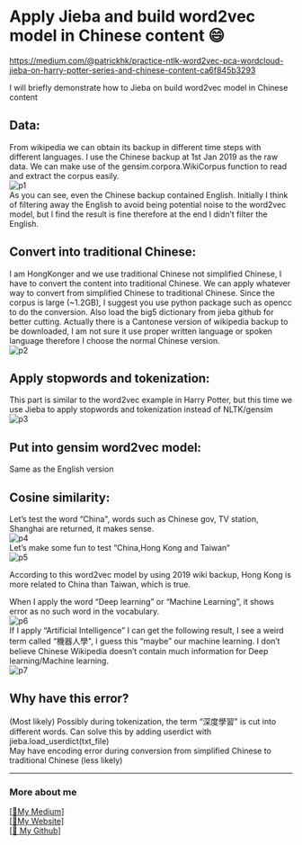 # Apply Jieba and build word2vec model in Chinese content :smile:
https://medium.com/@patrickhk/practice-ntlk-word2vec-pca-wordcloud-jieba-on-harry-potter-series-and-chinese-content-ca6f845b3293

I will briefly demonstrate how to Jieba on build word2vec model in Chinese content<br/>

## Data:
From wikipedia we can obtain its backup in different time steps with different languages. I use the Chinese backup at 1st Jan 2019 as the raw data. We can make use of the gensim.corpora.WikiCorpus function to read and extract the corpus easily.<br/>
![p1](https://cdn-images-1.medium.com/max/800/1*pmnrsiXH31_KQx5XHXcHpA.png)<br/>
As you can see, even the Chinese backup contained English. Initially I think of filtering away the English to avoid being potential noise to the word2vec model, but I find the result is fine therefore at the end I didn’t filter the English.<br/>

## Convert into traditional Chinese:
I am HongKonger and we use traditional Chinese not simplified Chinese, I have to convert the content into traditional Chinese. We can apply whatever way to convert from simplified Chinese to traditional Chinese. Since the corpus is large (~1.2GB), I suggest you use python package such as opencc to do the conversion. Also load the big5 dictionary from jieba github for better cutting. Actually there is a Cantonese version of wikipedia backup to be downloaded, I am not sure it use proper written language or spoken language therefore I choose the normal Chinese version.<br/>
![p2](https://cdn-images-1.medium.com/max/800/1*r7gJTpUR3-L8WsqAiqyhdA.png)

## Apply stopwords and tokenization:
This part is similar to the word2vec example in Harry Potter, but this time we use Jieba to apply stopwords and tokenization instead of NLTK/gensim<br/>
![p3](https://cdn-images-1.medium.com/max/800/1*c7qJjKcyxJQoFvB4nQuhEw.png)

## Put into gensim word2vec model:
Same as the English version

## Cosine similarity:
Let’s test the word “China", words such as Chinese gov, TV station, Shanghai are returned, it makes sense.<br/>
![p4](https://cdn-images-1.medium.com/max/800/1*-LAlD07BkmQiF-RRUpKiHw.png)<br/>
Let’s make some fun to test “China,Hong Kong and Taiwan“<br/>
![p5](https://cdn-images-1.medium.com/max/800/1*C-IDaD5F_0dBenET7_Jasw.png)<br/>

According to this word2vec model by using 2019 wiki backup, Hong Kong is more related to China than Taiwan, which is true.<br/>

When I apply the word “Deep learning” or “Machine Learning”, it shows error as no such word in the vocabulary.<br/>
![p6](https://cdn-images-1.medium.com/max/800/1*ZpbzBWM5Dnd3jSUWZ6glvA.png)<br/>
If I apply “Artificial Intelligence” I can get the following result, I see a weird term called “機器人學", I guess this “maybe” our machine learning. I don’t believe Chinese Wikipedia doesn’t contain much information for Deep learning/Machine learning.<br/>
![p7](https://cdn-images-1.medium.com/max/800/1*igFfPqR9SLW5OUrVOr5WSw.png)

## Why have this error?
(Most likely) Possibly during tokenization, the term “深度學習" is cut into different words. Can solve this by adding userdict with jieba.load_userdict(txt_file)<br/>
May have encoding error during conversion from simplified Chinese to traditional Chinese (less likely)

-------------------------------------------------------------------------------------------------------------------------------------
### More about me
[[:pencil:My Medium]](https://medium.com/@patrickhk)<br/>
[[:house_with_garden:My Website]](https://www.fiyeroleung.com/)<br/>
[[:space_invader:	My Github]](https://github.com/fiyero)<br/>
